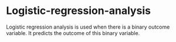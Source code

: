# Logistic-regression-analysis
Logistic regression analysis is used when there is a binary outcome variable. It predicts the outcome of this binary variable. 
